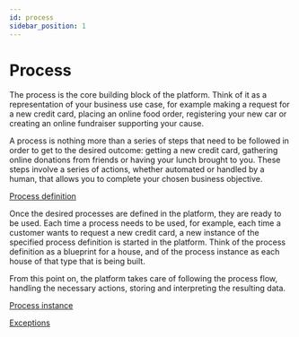 ```yaml
---
id: process
sidebar_position: 1
---
```


# Process

The process is the core building block of the platform. Think of it as a representation of your business use case, for example making a request for a new credit card, placing an online food order, registering your new car or creating an online fundraiser supporting your cause.

A process is nothing more than a series of steps that need to be followed in order to get to the desired outcome: getting a new credit card, gathering online donations from friends or having your lunch brought to you. These steps involve a series of actions, whether automated or handled by a human, that allows you to complete your chosen business objective.

[Process definition](./process-definition/process-definition.md)

Once the desired processes are defined in the platform, they are ready to be used. Each time a process needs to be used, for example, each time a customer wants to request a new credit card, a new instance of the specified process definition is started in the platform. Think of the process definition as a blueprint for a house, and of the process instance as each house of that type that is being built.

From this point on, the platform takes care of following the process flow, handling the necessary actions, storing and interpreting the resulting data.

[Process instance](./active-process/process-instance/process-instance.md)

[Exceptions](./active-process/failed-process-start.md)
